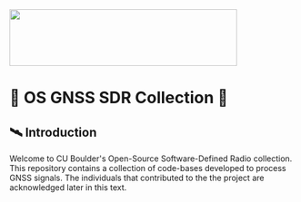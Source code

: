 <img src="https://www.colorado.edu/brand/sites/default/files/styles/medium/public/page/boulder-one-line-reverse.png?itok=jWuueUXe" width="400" height="100">

# :satellite: OS GNSS SDR Collection :satellite:

## 🛰️ Introduction
Welcome to CU Boulder's Open-Source Software-Defined Radio collection. This repository contains a collection of code-bases developed to process GNSS signals. The individuals that contributed to the the project are acknowledged later in this text. 
